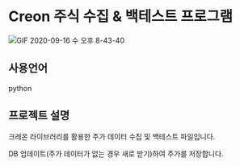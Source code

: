 # Creon 주식 수집 & 백테스트 프로그램

![GIF 2020-09-16 수 오후 8-43-40](https://user-images.githubusercontent.com/15887982/93333254-030cb480-f85e-11ea-9884-fbbbb5977850.gif)

## 사용언어

python

## 프로젝트 설명

크레온 라이브러리를 활용한 주가 데이터 수집 및 백테스트 파일입니다.<br>

DB 업데이트(주가 데이터가 없는 경우 새로 받기)하여 주가를 저장합니다.<br>
